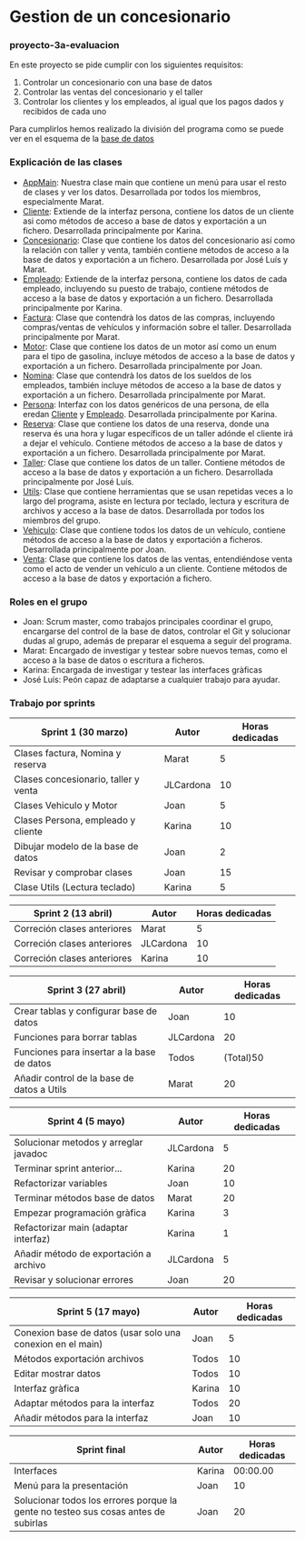 # Gestion de un concesionario
### proyecto-3a-evaluacion

En este proyecto se pide cumplir con los siguientes requisitos:
1. Controlar un concesionario con una base de datos
2. Controlar las ventas del concesionario y el taller
3. Controlar los clientes y los empleados, al igual que los pagos dados y recibidos de cada uno

Para cumplirlos hemos realizado la división del programa como se puede ver en el esquema de la [base de datos](database/diagrama1.jpg)

### Explicación de las clases

* [AppMain](AppMain.java): Nuestra clase main que contiene un menú para usar el resto de clases y ver los datos. Desarrollada por todos los miembros, especialmente Marat.
* [Cliente](Cliente.java): Extiende de la interfaz persona, contiene los datos de un cliente asi como métodos de acceso a base de datos y exportación a un fichero. Desarrollada principalmente por Karina.
* [Concesionario](Concesionario.java): Clase que contiene los datos del concesionario así como la relación con taller y venta, también contiene métodos de acceso a la base de datos y exportación a un fichero. Desarrollada por José Luís y Marat.
* [Empleado](Empleado.java): Extiende de la interfaz persona, contiene los datos de cada empleado, incluyendo su puesto de trabajo, contiene métodos de acceso a la base de datos y exportación a un fichero. Desarrollada principalmente por Karina.
* [Factura](Factura.java): Clase que contendrà los datos de las compras, incluyendo compras/ventas de vehículos y información sobre el taller. Desarrollada principalmente por Marat.
* [Motor](Motor.java): Clase que contiene los datos de un motor así como un enum para el tipo de gasolina, incluye métodos de acceso a la base de datos y exportación a un fichero. Desarrollada principalmente por Joan.
* [Nomina](Nomina.java): Clase que contendrà los datos de los sueldos de los empleados, también incluye métodos de acceso a la base de datos y exportación a un fichero. Desarrollada principalmente por Marat.
* [Persona](Persona.java): Interfaz con los datos genéricos de una persona, de ella eredan [Cliente](Cliente.java) y [Empleado](Empleado.java). Desarrollada principalmente por Karina.
* [Reserva](Reserva.java): Clase que contiene los datos de una reserva, donde una reserva és una hora y lugar específicos de un taller adónde el cliente irá a dejar el vehículo. Contiene métodos de acceso a la base de datos y exportación a un fichero. Desarrollada principalmente por Marat.
* [Taller](Taller.java): Clase que contiene los datos de un taller. Contiene métodos de acceso a la base de datos y exportación a un fichero. Desarrollada principalmente por José Luís.
* [Utils](Utils.java): Clase que contiene herramientas que se usan repetidas veces a lo largo del programa, asiste en lectura por teclado, lectura y escritura de archivos y acceso a la base de datos. Desarrollada por todos los miembros del grupo.
* [Vehiculo](Vehiculo.java): Clase que contiene todos los datos de un vehículo, contiene métodos de acceso a la base de datos y exportación a ficheros. Desarrollada principalmente por Joan.
* [Venta](Venta.java): Clase que contiene los datos de las ventas, entendiéndose venta como el acto de vender un vehículo a un cliente. Contiene métodos de acceso a la base de datos y exportación a fichero.

### Roles en el grupo
* Joan: Scrum master, como trabajos principales coordinar el grupo, encargarse del control de la base de datos, controlar el Git y solucionar dudas al grupo, además de preparar el esquema a seguir del programa.
* Marat: Encargado de investigar y testear sobre nuevos temas, como el acceso a la base de datos o escritura a ficheros.
* Karina: Encargada de investigar y testear las interfaces gràficas
* José Luís: Peón capaz de adaptarse a cualquier trabajo para ayudar.


### Trabajo por sprints
| Sprint 1 (30 marzo) |  Autor  | Horas dedicadas | 
|--|--|--|
|  Clases factura, Nomina y reserva | Marat | 5  |
|  Clases concesionario, taller y venta | JLCardona | 10  |
|  Clases Vehiculo y Motor | Joan | 5  |
|  Clases Persona, empleado y cliente | Karina | 10  |
|  Dibujar modelo de la base de datos | Joan | 2 |
|  Revisar y comprobar clases | Joan | 15 |
|  Clase Utils (Lectura teclado) | Karina | 5  |

| Sprint 2 (13 abril) |  Autor  | Horas dedicadas |
|--|--|--|
|  Correción clases anteriores | Marat | 5  |
|  Correción clases anteriores | JLCardona | 10  |
|  Correción clases anteriores | Karina | 10  |

| Sprint 3 (27 abril) |  Autor  | Horas dedicadas |
|--|--|--|
|  Crear tablas y configurar base de datos | Joan | 10  |
|  Funciones para borrar tablas | JLCardona | 20  |
|  Funciones para insertar a la base de datos | Todos | (Total)50  |
|  Añadir control de la base de datos a Utils | Marat | 20 |

| Sprint 4 (5 mayo) |  Autor  | Horas dedicadas | 
|--|--|--|
|  Solucionar metodos y arreglar javadoc | JLCardona| 5  |
|  Terminar sprint anterior... | Karina| 20  |
|  Refactorizar variables | Joan | 10  |
|  Terminar métodos base de datos | Marat | 20 |
|  Empezar programación gràfica | Karina | 3 |
|  Refactorizar main (adaptar interfaz) | Karina | 1 |
|  Añadir método de exportación a archivo | JLCardona | 5 |
|  Revisar y solucionar errores | Joan | 20 |

| Sprint 5 (17 mayo) |  Autor  | Horas dedicadas | 
|--|--|--|
|  Conexion base de datos (usar solo una conexion en el main) | Joan | 5 |
|  Métodos exportación archivos | Todos | 10  |
|  Editar mostrar datos | Todos | 10  |
|  Interfaz gràfica | Karina | 10  |
|  Adaptar métodos para la interfaz | Todos | 20  |
|  Añadir métodos para la interfaz | Joan | 10  |

| Sprint final |  Autor  | Horas dedicadas | 
|--|--|--|
|  Interfaces | Karina| 00:00.00 |
|  Menú para la presentación | Joan | 10  |
|  Solucionar todos los errores porque la gente no testeo sus cosas antes de subirlas | Joan | 20  |
